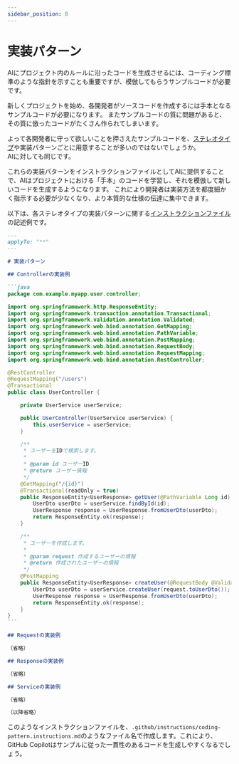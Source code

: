 ```yaml
---
sidebar_position: 8
---
```


# 実装パターン

AIにプロジェクト内のルールに沿ったコードを生成させるには、コーディング標準のような指針を示すことも重要ですが、模倣してもらうサンプルコードが必要です。

新しくプロジェクトを始め、各開発者がソースコードを作成するには手本となるサンプルコードが必要になります。
またサンプルコードの質に問題があると、その質に倣ったコードがたくさん作られてしまいます。

よって各開発者に守って欲しいことを押さえたサンプルコードを、[ステレオタイプ](../stereotype)や実装パターンごとに用意することが多いのではないでしょうか。  
AIに対しても同じです。

これらの実装パターンをインストラクションファイルとしてAIに提供することで、AIはプロジェクトにおける「手本」のコードを学習し、それを模倣して新しいコードを生成するようになります。
これにより開発者は実装方法を都度細かく指示する必要が少なくなり、より本質的な仕様の伝達に集中できます。

以下は、各ステレオタイプの実装パターンに関する[インストラクションファイル](../../shared-instructions-prompts)の記述例です。

````markdown
---
applyTo: "**"
---

# 実装パターン

## Controllerの実装例

```java
package com.example.myapp.user.controller;

import org.springframework.http.ResponseEntity;
import org.springframework.transaction.annotation.Transactional;
import org.springframework.validation.annotation.Validated;
import org.springframework.web.bind.annotation.GetMapping;
import org.springframework.web.bind.annotation.PathVariable;
import org.springframework.web.bind.annotation.PostMapping;
import org.springframework.web.bind.annotation.RequestBody;
import org.springframework.web.bind.annotation.RequestMapping;
import org.springframework.web.bind.annotation.RestController;

@RestController
@RequestMapping("/users")
@Transactional
public class UserController {

    private UserService userService;

    public UserController(UserService userService) {
        this.userService = userService;
    }

    /**
     * ユーザーをIDで検索します。
     *
     * @param id ユーザーID
     * @return ユーザー情報
     */
    @GetMapping("/{id}")
    @Transactional(readOnly = true)
    public ResponseEntity<UserResponse> getUser(@PathVariable Long id) {
        UserDto userDto = userService.findById(id);
        UserResponse response = UserResponse.fromUserDto(userDto);
        return ResponseEntity.ok(response);
    }

    /**
     * ユーザーを作成します。
     *
     * @param request 作成するユーザーの情報
     * @return 作成されたユーザーの情報
     */
    @PostMapping
    public ResponseEntity<UserResponse> createUser(@RequestBody @Validated UserCreateRequest request) {
        UserDto userDto = userService.createUser(request.toUserDto());
        UserResponse response = UserResponse.fromUserDto(userDto);
        return ResponseEntity.ok(response);
    }
}
```

## Requestの実装例

（省略）

## Responseの実装例

（省略）

## Serviceの実装例

（省略）

（以降省略）

````

このようなインストラクションファイルを、`.github/instructions/coding-pattern.instructions.md`のようなファイル名で作成します。これにより、GitHub Copilotはサンプルに従った一貫性のあるコードを生成しやすくなるでしょう。
